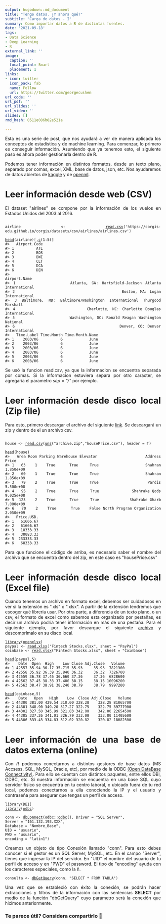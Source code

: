 ```yaml
---
output: hugodown::md_document
title: "Tengo datos. ¿Y ahora qué?"
subtitle: "Carga de datos - I"
summary: Como importar datos a R de distintas fuentes.
date: '2021-09-18'
tags:
- Data Science
- Deep Learning
- R
external_link: ''
image:
  caption: ''
  focal_point: Smart
  placement: 1
links:
- icon: twitter
  icon_pack: fab
  name: Follow
  url: https://twitter.com/georgecushen
url_code: ''
url_pdf: ''
url_slides: ''
url_video: ''
slides: []
rmd_hash: 0511e086b82e521a

---
```


<div style="text-align: justify">

Esta es una serie de post, que nos ayudará a ver de manera aplicada los conceptos de estadística y de machine learning. Para comenzar, lo primero es conseguir información. Asumiendo que ya tenemos esto, el siguiente paso es ahora poder gestionarla dentro de R.

Podemos tener información en distintos formatos, desde un texto plano, separado por comas, excel, XML, base de datos, json, etc. Nos ayudaremos de datos abiertos de [kaggle](https://www.kaggle.com) y de [openml](https://www.openml.org/).

# Leer información desde web (CSV)

El dataset "airlines" se compone por la información de los vuelos en Estados Unidos del 2003 al 2016.

<div class="highlight">

<pre class='chroma'><code class='language-r' data-lang='r'>
<span class='nv'>airline</span> <span class='o'>&lt;-</span> <span class='nf'><a href='https://rdrr.io/r/utils/read.table.html'>read.csv</a></span><span class='o'>(</span><span class='s'>'https://corgis-edu.github.io/corgis/datasets/csv/airlines/airlines.csv'</span><span class='o'>)</span>

<span class='nf'><a href='https://rdrr.io/r/utils/head.html'>head</a></span><span class='o'>(</span><span class='nv'>airline</span><span class='o'>)</span><span class='o'>[</span>,<span class='nf'><a href='https://rdrr.io/r/base/c.html'>c</a></span><span class='o'>(</span><span class='m'>1</span><span class='o'>:</span><span class='m'>5</span><span class='o'>)</span><span class='o'>]</span>
<span class='c'>#&gt;   Airport.Code</span>
<span class='c'>#&gt; 1          ATL</span>
<span class='c'>#&gt; 2          BOS</span>
<span class='c'>#&gt; 3          BWI</span>
<span class='c'>#&gt; 4          CLT</span>
<span class='c'>#&gt; 5          DCA</span>
<span class='c'>#&gt; 6          DEN</span>
<span class='c'>#&gt;                                                          Airport.Name</span>
<span class='c'>#&gt; 1               Atlanta, GA: Hartsfield-Jackson Atlanta International</span>
<span class='c'>#&gt; 2                                     Boston, MA: Logan International</span>
<span class='c'>#&gt; 3 Baltimore, MD: Baltimore/Washington International Thurgood Marshall</span>
<span class='c'>#&gt; 4                      Charlotte, NC: Charlotte Douglas International</span>
<span class='c'>#&gt; 5                   Washington, DC: Ronald Reagan Washington National</span>
<span class='c'>#&gt; 6                                    Denver, CO: Denver International</span>
<span class='c'>#&gt;   Time.Label Time.Month Time.Month.Name</span>
<span class='c'>#&gt; 1    2003/06          6            June</span>
<span class='c'>#&gt; 2    2003/06          6            June</span>
<span class='c'>#&gt; 3    2003/06          6            June</span>
<span class='c'>#&gt; 4    2003/06          6            June</span>
<span class='c'>#&gt; 5    2003/06          6            June</span>
<span class='c'>#&gt; 6    2003/06          6            June</span></code></pre>

</div>

Se usó la funcion read.csv, ya que la informacion se encuentra separada por comas. Si la informacion estuviera separa por otro caracter, se agregaria el parametro *sep = "/"* por ejemplo.

# Leer información desde disco local (Zip file)

Para esto, primero descargar el archivo del siguiente [link](https://www.kaggle.com/mokar2001/house-price-tehran-iran). Se descargará un zip y dentro de el un archivo csv.

<div class="highlight">

<pre class='chroma'><code class='language-r' data-lang='r'>
<span class='nv'>house</span> <span class='o'>&lt;-</span> <span class='nf'><a href='https://rdrr.io/r/utils/read.table.html'>read.csv</a></span><span class='o'>(</span><span class='nf'><a href='https://rdrr.io/r/base/connections.html'>unz</a></span><span class='o'>(</span><span class='s'>"archive.zip"</span>,<span class='s'>"housePrice.csv"</span><span class='o'>)</span>, header <span class='o'>=</span> <span class='kc'>T</span><span class='o'>)</span>

<span class='nf'><a href='https://rdrr.io/r/utils/head.html'>head</a></span><span class='o'>(</span><span class='nv'>house</span><span class='o'>)</span>
<span class='c'>#&gt;   Area Room Parking Warehouse Elevator                    Address     Price</span>
<span class='c'>#&gt; 1   63    1    True      True     True                    Shahran 1.850e+09</span>
<span class='c'>#&gt; 2   60    1    True      True     True                    Shahran 1.850e+09</span>
<span class='c'>#&gt; 3   79    2    True      True     True                     Pardis 5.500e+08</span>
<span class='c'>#&gt; 4   95    2    True      True     True              Shahrake Qods 9.025e+08</span>
<span class='c'>#&gt; 5  123    2    True      True     True             Shahrake Gharb 7.000e+09</span>
<span class='c'>#&gt; 6   70    2    True      True    False North Program Organization 2.050e+09</span>
<span class='c'>#&gt;   Price.USD.</span>
<span class='c'>#&gt; 1   61666.67</span>
<span class='c'>#&gt; 2   61666.67</span>
<span class='c'>#&gt; 3   18333.33</span>
<span class='c'>#&gt; 4   30083.33</span>
<span class='c'>#&gt; 5  233333.33</span>
<span class='c'>#&gt; 6   68333.33</span></code></pre>

</div>

Para que funcione el código de arriba, es necesario saber el nombre del archivo que se encuentra dentro del zip, en este caso es "housePrice.csv"

# Leer información desde disco local (Excel file)

Cuando tenemos un archivo en formato excel, debemos ser cuidadosos en ver si la extensión es ".xls" o ".xlsx". A partir de la extensión tendremos que escoger qué libreria usar. Por otra parte, a diferencia de un texto plano, o un csv, el formato de excel como sabemos esta organizado por pestañas, es decir un archivo podria tener información en más de una pestaña. Para el siguiente ejemplo, por favor descargue el siguiente [archivo](https://www.kaggle.com/akouaorsot/fintech-stock-price-data) y descomprímalo en su disco local.

<div class="highlight">

<pre class='chroma'><code class='language-r' data-lang='r'><span class='kr'><a href='https://rdrr.io/r/base/library.html'>library</a></span><span class='o'>(</span><span class='nv'><a href='https://ycphs.github.io/openxlsx/index.html'>openxlsx</a></span><span class='o'>)</span>
<span class='nv'>paypal</span> <span class='o'>&lt;-</span> <span class='nf'><a href='https://rdrr.io/pkg/openxlsx/man/read.xlsx.html'>read.xlsx</a></span><span class='o'>(</span><span class='s'>"Fintech Stocks.xlsx"</span>, sheet <span class='o'>=</span> <span class='s'>"PayPal"</span><span class='o'>)</span>
<span class='nv'>coinbase</span> <span class='o'>&lt;-</span> <span class='nf'><a href='https://rdrr.io/pkg/openxlsx/man/read.xlsx.html'>read.xlsx</a></span><span class='o'>(</span><span class='s'>"Fintech Stocks.xlsx"</span>, sheet <span class='o'>=</span> <span class='s'>"Coinbase"</span><span class='o'>)</span>

<span class='nf'><a href='https://rdrr.io/r/utils/head.html'>head</a></span><span class='o'>(</span><span class='nv'>paypal</span>,<span class='m'>5</span><span class='o'>)</span>
<span class='c'>#&gt;    Date  Open  High    Low Close Adj.Close   Volume</span>
<span class='c'>#&gt; 1 42557 35.94 36.17 35.715 35.93     35.93  7821300</span>
<span class='c'>#&gt; 2 42558 35.92 36.39 35.840 36.32     36.32  7326700</span>
<span class='c'>#&gt; 3 42559 36.78 37.46 36.660 37.36     37.36  6828600</span>
<span class='c'>#&gt; 4 42562 37.45 38.33 37.400 38.15     38.15 10096200</span>
<span class='c'>#&gt; 5 42563 38.47 38.91 38.240 38.79     38.79  9997200</span>

<span class='nf'><a href='https://rdrr.io/r/utils/head.html'>head</a></span><span class='o'>(</span><span class='nv'>coinbase</span>,<span class='m'>5</span><span class='o'>)</span>
<span class='c'>#&gt;    Date   Open   High    Low  Close Adj.Close   Volume</span>
<span class='c'>#&gt; 1 44300 381.00 429.54 310.00 328.28    328.28 81065700</span>
<span class='c'>#&gt; 2 44301 348.90 349.20 317.27 322.75    322.75 39777900</span>
<span class='c'>#&gt; 3 44302 327.50 345.99 321.03 342.00    342.00 22654500</span>
<span class='c'>#&gt; 4 44305 337.26 341.01 326.79 333.00    333.00 11405600</span>
<span class='c'>#&gt; 5 44306 333.43 334.83 312.02 320.82    320.82 18082300</span></code></pre>

</div>

# Leer información de una base de datos externa (online)

Con *R* podemos conectarnos a distintos gestores de base datos (MS Accsess, SQL, MySQL, Oracle, etc), por medio de la ODBC [(Open DataBase Connectivity)](https://es.wikipedia.org/wiki/Open_Database_Connectivity). Para ello se cuentan con distintos paquetes, entre ellos DBI, ODBC, etc. Si nuestra información se encuentra en una base SQL cuyo servidor físico se encuentra en tu centro laboral, o ubicado fuera de tu red local, podemos conectarnos a ella conociendo la IP y el usuario y contraseña para asegurar que tengas un perfil de acceso.

<div class="highlight">

<pre class='chroma'><code class='language-r' data-lang='r'><span class='kr'><a href='https://rdrr.io/r/base/library.html'>library</a></span><span class='o'>(</span><span class='nv'><a href='https://dbi.r-dbi.org'>DBI</a></span><span class='o'>)</span>
<span class='kr'><a href='https://rdrr.io/r/base/library.html'>library</a></span><span class='o'>(</span><span class='nv'><a href='https://github.com/r-dbi/odbc'>odbc</a></span><span class='o'>)</span>

<span class='nv'>conn</span> <span class='o'>&lt;-</span> <span class='nf'><a href='https://dbi.r-dbi.org/reference/dbConnect.html'>dbConnect</a></span><span class='o'>(</span><span class='nf'>odbc</span><span class='nf'>::</span><span class='nf'><a href='https://rdrr.io/pkg/odbc/man/odbc.html'>odbc</a></span><span class='o'>(</span><span class='o'>)</span>, Driver <span class='o'>=</span> <span class='s'>"SQL Server"</span>,
Server <span class='o'>=</span> <span class='s'>"161.132.193.XXX"</span>,
Database <span class='o'>=</span> <span class='s'>"Nombre_Base"</span>,
UID <span class='o'>=</span> <span class='s'>"usuario"</span>,
PWD <span class='o'>=</span> <span class='s'>"usuario"</span>,
encoding <span class='o'>=</span> <span class='s'>"latin1"</span><span class='o'>)</span>
</code></pre>

</div>

Creamos un objeto de tipo Conexión llamado "conn". Para esto debes conocer si el gestor es un SQL Server, MySQL, etc. En el campo "Server", tienes que ingresar la IP del servidor. En "UID" el nombre del usuario de tu perfil de acceso y en "PWD" el password. El tipo de "encoding" ayuda con los caracteres especiales, como la ñ.

<div class="highlight">

<pre class='chroma'><code class='language-r' data-lang='r'><span class='nv'>consulta</span> <span class='o'>&lt;-</span> <span class='nf'><a href='https://dbi.r-dbi.org/reference/dbGetQuery.html'>dbGetQuery</a></span><span class='o'>(</span><span class='nv'>conn</span>, <span class='s'>"SELECT * FROM TABLA"</span><span class='o'>)</span></code></pre>

</div>

Una vez que se estableció con éxito la conexión, se podrán hacer extracciones y filtros de la información con las sentencias **SELECT** por medio de la función "dbGetQuery" cuyo parámetro será la conexión que hicimos anteriormente.
<div/>

### Te parece útil? Considera compartirlo 🙌

